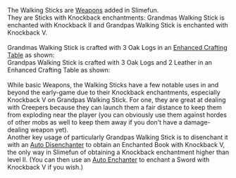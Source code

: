 The Walking Sticks are [Weapons](https://github.com/Slimefun/Slimefun4/wiki/Weapons) added in Slimefun.<br>
They are Sticks with Knockback enchantments: Grandmas Walking Stick is enchanted with Knockback II and Grandpas Walking Stick is enchanted with Knockback V.<br><br>
Grandmas Walking Stick is crafted with 3 Oak Logs in an [Enhanced Crafting Table](https://github.com/Slimefun/Slimefun4/wiki/Enhanced-Crafting-Table) as shown:<br>
Grandpas Walking Stick is crafted with 3 Oak Logs and 2 Leather in an Enhanced Crafting Table as shown:<br>
<br>
While basic Weapons, the Walking Sticks have a few notable uses in and beyond the early-game due to their Knockback enchantments, especially Knockback V on Grandpas Walking Stick. For one, they are great at dealing with Creepers because they can launch them a fair distance to keep them from exploding near the player (you can obviously use them against hordes of other mobs as well to keep them away if you don't have a damage-dealing weapon yet).<br>
Another key usage of particularly Grandpas Walking Stick is to disenchant it with an [Auto Disenchanter](https://github.com/Slimefun/Slimefun4/wiki/Auto-Disenchanter) to obtain an Enchanted Book with Knockback V, the only way in Slimefun of obtaining a Knockback enchantment higher than level II. (You can then use an [Auto Enchanter](https://github.com/Slimefun/Slimefun4/wiki/Auto-Enchanter) to enchant a Sword with Knockback V if you wish.)
